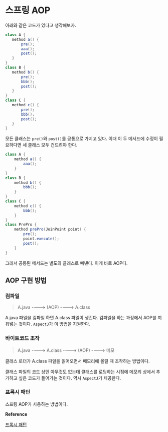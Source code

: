 # 스프링 AOP

아래와 같은 코드가 있다고 생각해보자.

 ```java
class A {
    method a() {
        pre();
        aaa();
        post();
    }
}
class B {
    method b() {
        pre();
        bbb();
        post();
    }
}
class C {
    method c() {
        pre();
        bbb();
        post();
    }
}
```

모든 클래스는 `pre()`와 `post()`를 공통으로 가지고 있다. 이때 이 두 메서드에 수정이 필요하다면 세 클래스 모두 건드려야 한다. 

```java
class A {
    method a() {
        aaa();
    }
}
class B {
    method b() {
        bbb();
    }
}
class C {
    method c() {
        bbb();
    }
}
class PrePro {
    method prePro(JoinPoint point) {
        pre();
        point.execute();
        post();
    }
}
```

그래서 공통된 메서드는 별도의 클래스로 빼낸다. 이게 바로 AOP다.

## AOP 구현 방법

### 컴파일

> A.java ----> (AOP) ----> A.class

A.java 파일을 컴파일 하면 A.class 파일이 생긴다. 컴파일을 하는 과정에서 AOP를 끼워넣는 것이다. `AspectJ`가 이 방법을 지원한다.

### 바이트코드 조작

> A.java ----> A.class ----> (AOP) ----> 메모

클래스 로더가 A.class 파일을 읽어오면서 메모리에 올릴 때 조작하는 방법이다. 

클래스 파일의 코드 상엔 아무것도 없는데 클래스를 로딩하는 시점에 메모리 상에서 추가하고 싶은 코드가 들어가는 것이다. 역시 `AspectJ`가 제공한다.

### 프록시 패턴

스프링 AOP가 사용하는 방법이다.

**Reference**

[프록시 패턴](https://refactoring.guru/design-patterns/proxy)
